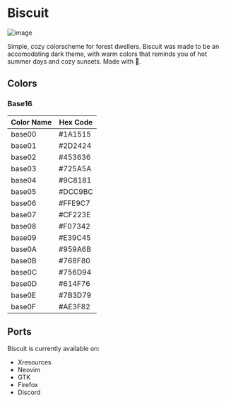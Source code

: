 # Biscuit
![image](https://github.com/tsukki9696/biscuit/assets/127806743/2d68e275-647c-4ea6-9efc-256645a7d9b1)

Simple, cozy colorscheme for forest dwellers. Biscuit was made to be an accomodating dark theme, with warm colors that reminds you of hot summer days and cozy sunsets. Made with 🧡.

## Colors
### Base16

| Color Name | Hex Code   |
|------------|------------|
| base00     | #1A1515    |
| base01     | #2D2424    |
| base02     | #453636    |
| base03     | #725A5A    |
| base04     | #9C8181    |
| base05     | #DCC9BC    |
| base06     | #FFE9C7    |
| base07     | #CF223E    |
| base08     | #F07342    |
| base09     | #E39C45    |
| base0A     | #959A6B    |
| base0B     | #768F80    |
| base0C     | #756D94    |
| base0D     | #614F76    |
| base0E     | #7B3D79    |
| base0F     | #AE3F82    |

## Ports
Biscuit is currently available on:

- Xresources
- Neovim
- GTK
- Firefox
- Discord
